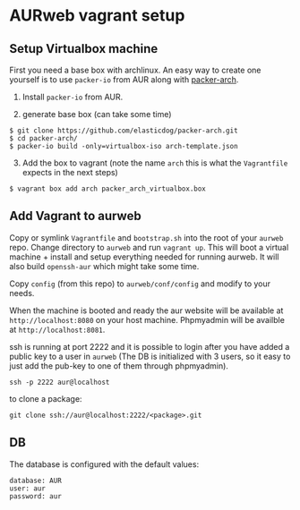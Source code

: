 # AURweb vagrant setup

## Setup Virtualbox machine

First you need a base box with archlinux. An easy way to create one yourself is
to use `packer-io` from AUR along with
[packer-arch](https://github.com/elasticdog/packer-arch).

1. Install `packer-io` from AUR.

2. generate base box (can take some time)

  ```
  $ git clone https://github.com/elasticdog/packer-arch.git
  $ cd packer-arch/
  $ packer-io build -only=virtualbox-iso arch-template.json
  ```

3. Add the box to vagrant (note the name `arch` this is what the `Vagrantfile`
expects in the next steps)

  ```
  $ vagrant box add arch packer_arch_virtualbox.box
  ```

## Add Vagrant to aurweb

Copy or symlink `Vagrantfile` and `bootstrap.sh` into the root of your `aurweb`
repo. Change directory to `aurweb` and run `vagrant up`. This will boot a
virtual machine + install and setup everything needed for running aurweb. It
will also build `openssh-aur` which might take some time.

Copy `config` (from this repo) to `aurweb/conf/config` and modify to your needs.

When the machine is booted and ready the aur website will be available at
`http://localhost:8080` on your host machine. Phpmyadmin will be availble at
`http://localhost:8081`.

ssh is running at port 2222 and it is possible to login after you have added a
public key to a user in `aurweb` (The DB is initialized with 3 users, so it
easy to just add the pub-key to one of them through phpmyadmin).

`ssh -p 2222 aur@localhost`

to clone a package:

`git clone ssh://aur@localhost:2222/<package>.git`

## DB

The database is configured with the default values:

```
database: AUR
user: aur
password: aur
```
